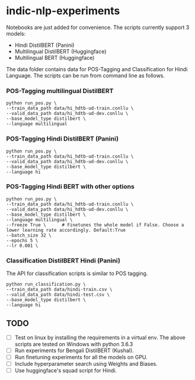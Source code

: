 # indic-nlp-experiments

Notebooks are just added for convenience.
The scripts currently support 3 models:
* Hindi DistilBERT (Panini)
* Multilingual DistilBERT (Huggingface)
* Multilingual BERT (Huggingface)

The data folder contains data for POS-Tagging and Classification for Hindi Language.
The scripts can be run from command line as follows.

### POS-Tagging multilingual DistilBERT  
```
python run_pos.py \ 
--train_data_path data/hi_hdtb-ud-train.conllu \
--valid_data_path data/hi_hdtb-ud-dev.conllu \
--base_model_type distilbert \
--language multilingual
```

### POS-Tagging Hindi DistilBERT (Panini)  
```
python run_pos.py \ 
--train_data_path data/hi_hdtb-ud-train.conllu \
--valid_data_path data/hi_hdtb-ud-dev.conllu \
--base_model_type distilbert \
--language hi
```

### POS-Tagging Hindi BERT with other options

```
python run_pos.py \ 
--train_data_path data/hi_hdtb-ud-train.conllu \
--valid_data_path data/hi_hdtb-ud-dev.conllu \
--base_model_type distilbert \
--language multilingual \
--freeze True \      # Finetunes the whole model if False. Choose a lower learning rate accordingly. Default:True
--batch_size 32 \
--epochs 5 \
--lr 0.001 \
```

### Classification DistilBERT Hindi (Panini)
The API for classification scripts is similar to POS tagging. 
```
python run_classification.py \ 
--train_data_path data/hindi-train.csv \
--valid_data_path data/hindi-test.csv \
--base_model_type distilbert \
--language hi
```


## TODO
- [ ] Test on linux by installing the requirements in a virtual env. The above scripts are tested on Windows with python 3.6.3
- [ ] Run experiments for Bengali DistilBERT (Kushal).
- [ ] Run finetuning experiments for all the models on GPU.
- [ ] Include hyperparameter search using Weights and Biases.
- [ ] Use huggingface's squad script for Hindi.
